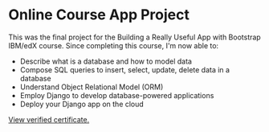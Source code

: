 # Online Course App Project

This was the final project for the Building a Really Useful App with Bootstrap IBM/edX course. Since completing this course, I'm now able to:

- Describe what is a database and how to model data
- Compose SQL queries to insert, select, update, delete data in a database
- Understand Object Relational Model (ORM)
- Employ Django to develop database-powered applications
- Deploy your Django app on the cloud

[View verified certificate.](https://courses.edx.org/certificates/b7f6a215d0a4455caf51ba50e088f264)
